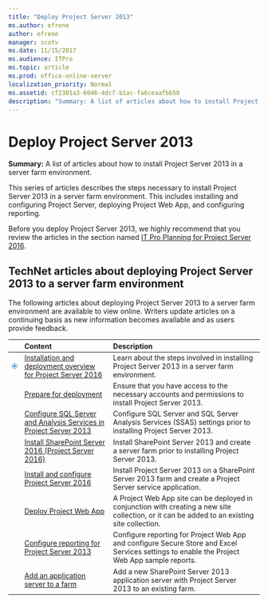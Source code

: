 ```yaml
---
title: "Deploy Project Server 2013"
ms.author: efrene
author: efrene
manager: scotv
ms.date: 11/15/2017
ms.audience: ITPro
ms.topic: article
ms.prod: office-online-server
localization_priority: Normal
ms.assetid: cf2301a3-6046-4dc7-b1ac-fa6ceaafbb58
description: "Summary: A list of articles about how to install Project Server 2013 in a server farm environment."
---
```


# Deploy Project Server 2013
 
 **Summary:** A list of articles about how to install Project Server 2013 in a server farm environment.
  
This series of articles describes the steps necessary to install Project Server 2013 in a server farm environment. This includes installing and configuring Project Server, deploying Project Web App, and configuring reporting.
  
Before you deploy Project Server 2013, we highly recommend that you review the articles in the section named [IT Pro Planning for Project Server 2016](it-pro-planning-for-project-server-2016.md).
  
## TechNet articles about deploying Project Server 2013 to a server farm environment

The following articles about deploying Project Server 2013 to a server farm environment are available to view online. Writers update articles on a continuing basis as new information becomes available and as users provide feedback.
  
||**Content**|**Description**|
|:-----|:-----|:-----|
|![Building blocks](images/mod_icon_buildingblock_M.png)|[Installation and deployment overview for Project Server 2016](installation-and-deployment-overview-for-project-server-2016.md) <br/> |Learn about the steps involved in installing Project Server 2013 in a server farm environment.  <br/> |
||[Prepare for deployment](http://technet.microsoft.com/library/5eb36d04-7d13-4495-a00e-dfa28986223c.aspx) <br/> |Ensure that you have access to the necessary accounts and permissions to install Project Server 2013.  <br/> |
||[Configure SQL Server and Analysis Services in Project Server 2013](configure-sql-server-and-analysis-services-in-project-server-2013-0.md) <br/> |Configure SQL Server and SQL Server Analysis Services (SSAS) settings prior to installing Project Server 2013.  <br/> |
||[Install SharePoint Server 2016 (Project Server 2016)](install-sharepoint-server-2016-project-server-2016.md) <br/> |Install SharePoint Server 2013 and create a server farm prior to installing Project Server 2013.  <br/> |
||[Install and configure Project Server 2016](install-and-configure-project-server-2016.md) <br/> |Install Project Server 2013 on a SharePoint Server 2013 farm and create a Project Server service application.  <br/> |
||[Deploy Project Web App](deploy-project-web-app.md) <br/> |A Project Web App site can be deployed in conjunction with creating a new site collection, or it can be added to an existing site collection.  <br/> |
||[Configure reporting for Project Server 2013](http://technet.microsoft.com/library/1882695e-50f4-4bc7-9f15-18365f96caf5.aspx) <br/> |Configure reporting for Project Web App and configure Secure Store and Excel Services settings to enable the Project Web App sample reports.  <br/> |
||[Add an application server to a farm](http://technet.microsoft.com/library/e09eba0f-9931-4684-9a3a-c6c68cac8664.aspx) <br/> |Add a new SharePoint Server 2013 application server with Project Server 2013 to an existing farm.  <br/> |
   

